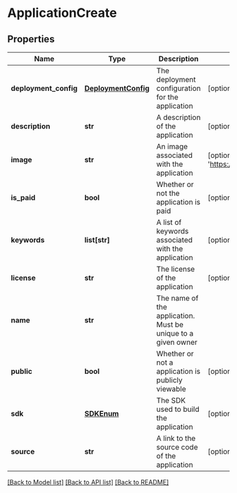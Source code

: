 # ApplicationCreate

## Properties
Name | Type | Description | Notes
------------ | ------------- | ------------- | -------------
**deployment_config** | [**DeploymentConfig**](DeploymentConfig.md) | The deployment configuration for the application | [optional] 
**description** | **str** | A description of the application | [optional] [default to '']
**image** | **str** | An image associated with the application | [optional] [default to 'https://picsum.photos/400']
**is_paid** | **bool** | Whether or not the application is paid | [optional] [default to False]
**keywords** | **list[str]** | A list of keywords associated with the application | [optional] [default to []]
**license** | **str** | The license of the application | [optional] 
**name** | **str** | The name of the application. Must be unique to a given owner | 
**public** | **bool** | Whether or not a application is publicly viewable | [optional] [default to True]
**sdk** | [**SDKEnum**](SDKEnum.md) | The SDK used to build the application | [optional] 
**source** | **str** | A link to the source code of the application | [optional] 

[[Back to Model list]](../README.md#documentation-for-models) [[Back to API list]](../README.md#documentation-for-api-endpoints) [[Back to README]](../README.md)


